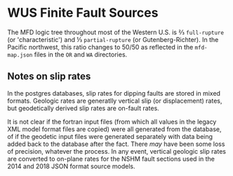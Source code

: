 # WUS Finite Fault Sources

The MFD logic tree throughout most of the Western U.S. is ⅔ `full-rupture`
(or 'characteristic') and ⅓ `partial-rupture` (or Gutenberg-Richter). In the Pacific northwest,
this ratio changes to 50/50 as reflected in the `mfd-map.json` files in the `OR` and `WA`
directories.

## Notes on slip rates

In the postgres databases, slip rates for dipping faults are stored in mixed formats. Geologic
rates are generatlly vertical slip (or displacement) rates, but geodetically derived slip rates
are on-fault rates.

It is not clear if the fortran input files (from which all values in the legacy XML model format
files are copied) were all generated from the database, of if the geodetic input files were
generated separately with data being added back to the database after the fact. There _may_ have
been some loss of precision, whatever the process. In any event, vertical geologic slip rates
are converted to on-plane rates for the NSHM fault sections used in the 2014 and 2018 JSON format
source models.
